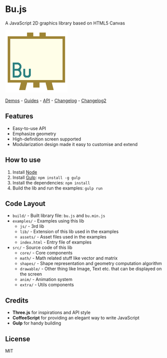 Bu.js
=====

A JavaScript 2D graphics library based on HTML5 Canvas

![](logo.png)

[Demos](http://jarvisniu.com/Bu.js/) -
[Guides](https://github.com/jarvisniu/Bu.js/wiki/Guides) -
[API](https://github.com/jarvisniu/Bu.js/wiki/API) -
[Changelog](CHANGELOG.md) -
[Changelog2](https://github.com/jarvisniu/Bu.js/blob/master/CHANGELOG.md)


## Features

- Easy-to-use API
- Emphasize geometry
- High-definition screen supported
- Modularization design made it easy to customise and extend


## How to use

1. Install [Node](https://nodejs.org/)
2. Install [Gulp](http://gulpjs.com/): `npm install -g gulp`
3. Install the dependencies: `npm install`
4. Build the lib and run the examples: `gulp run`


## Code Layout

- `build/` - Built library file: `bu.js` and `bu.min.js`
- `examples/` - Examples using this lib
    - `js/` - 3rd lib
    - `lib/` - Extension of this lib used in the examples
    - `assets/` - Asset files used in the examples
    - `index.html` - Entry file of examples
- `src/` - Source code of this lib
    - `core/` - Core components
    - `math/` - Math related stuff like vector and matrix
    - `shapes/` - Shape representation and geometry computation algorithm
    - `drawable/` - Other thing like Image, Text etc. that can be displayed on the screen
    - `anim/` - Animation system
    - `extra/` - Utils components


## Credits

- **Three.js** for inspirations and API style
- **CoffeeScript** for providing an elegant way to write JavaScript
- **Gulp** for handy building


## License

MIT
